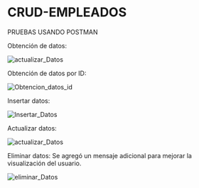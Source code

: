 # CRUD-EMPLEADOS

PRUEBAS USANDO POSTMAN

Obtención de datos:

![actualizar_Datos](https://github.com/user-attachments/assets/b97effb9-3550-4e40-a6e3-294aae5b7201)

Obtención de datos por ID:

![Obtencion_datos_id](https://github.com/user-attachments/assets/aec00df7-6c80-48fc-ac16-a20aa88f947b)

Insertar datos:

![Insertar_Datos](https://github.com/user-attachments/assets/0cef5374-8289-481b-8d75-c9ffdb67bd41)

Actualizar datos:

![actualizar_Datos](https://github.com/user-attachments/assets/2b6a8fa9-847a-43f3-8b28-a26182f34373)

Eliminar datos:
Se agregó un mensaje adicional para mejorar la visualización del usuario.

![eliminar_Datos](https://github.com/user-attachments/assets/5905d34f-3300-401d-bd4d-eefd15954b06)



